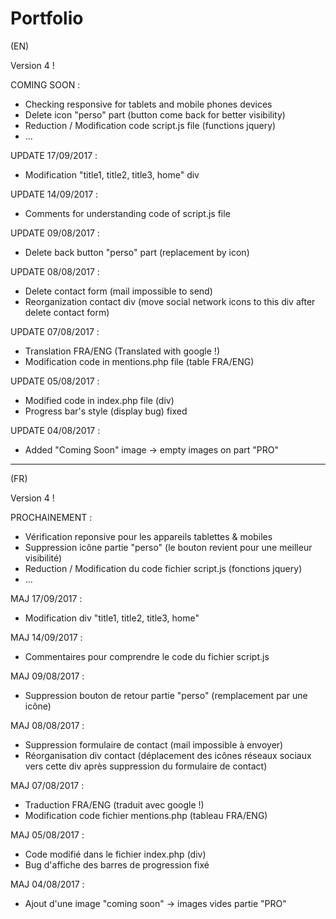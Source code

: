 # Portfolio

(EN)

Version 4 !

COMING SOON :
- Checking responsive for tablets and mobile phones devices
- Delete icon "perso" part (button come back for better visibility)
- Reduction / Modification code script.js file (functions jquery)
- ...

UPDATE 17/09/2017 :
- Modification "title1, title2, title3, home" div

UPDATE 14/09/2017 :
- Comments for understanding code of script.js file

UPDATE 09/08/2017 :
- Delete back button "perso" part (replacement by icon)

UPDATE 08/08/2017 :
- Delete contact form (mail impossible to send)
- Reorganization contact div (move social network icons to this div after delete contact form) 

UPDATE 07/08/2017 :
- Translation FRA/ENG (Translated with google !)
- Modification code in mentions.php file (table FRA/ENG)

UPDATE 05/08/2017 :
- Modified code in index.php file (div)
- Progress bar's style (display bug) fixed 

UPDATE 04/08/2017 : 
- Added "Coming Soon" image -> empty images on part "PRO" 

-----------------------------------------------------------

(FR)

Version 4 !

PROCHAINEMENT :
- Vérification reponsive pour les appareils tablettes & mobiles
- Suppression icône partie "perso" (le bouton revient pour une meilleur visibilité)
- Reduction / Modification du code fichier script.js (fonctions jquery)
- ...

MAJ 17/09/2017 :
- Modification div "title1, title2, title3, home"

MAJ 14/09/2017 :
- Commentaires pour comprendre le code du fichier script.js

MAJ 09/08/2017 :
- Suppression bouton de retour partie "perso" (remplacement par une icône)

MAJ 08/08/2017 :
- Suppression formulaire de contact (mail impossible à envoyer)
- Réorganisation div contact (déplacement des icônes réseaux sociaux vers cette div après suppression du formulaire de contact)

MAJ 07/08/2017 :
- Traduction FRA/ENG (traduit avec google !)
- Modification code fichier mentions.php (tableau FRA/ENG)

MAJ 05/08/2017 :
- Code modifié dans le fichier index.php (div)
- Bug d'affiche des barres de progression fixé 

MAJ 04/08/2017 :
- Ajout d'une image "coming soon" -> images vides partie "PRO" 
